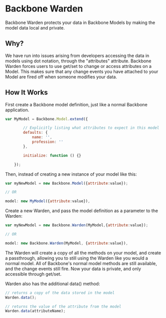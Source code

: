 # Backbone Warden
Backbone Warden protects your data in Backbone Models by making the model data local and private.

## Why?
We have run into issues arising from developers accessing the data in models using dot notation, through the "attributes" attribute. Backbone Warden forces users to use get/set to change or access attributes on a Model. This makes sure that any change events you have attached to your Model are fired off when someone modifies your data.

## How It Works
First create a Backbone model definition, just like a normal Backbone application.

```javascript
var MyModel = Backbone.Model.extend({

		// Explicitly listing what attributes to expect in this model
		defaults: {
			name: '',
			profession: ''
		},

		initialize: function () {}

	});
```

Then, instead of creating a new instance of your model like this:

```javascript
var myNewModel = new Backbone.Model({attribute:value});

// OR

model: new MyModel({attribute:value}),
```

Create a new Warden, and pass the model definition as a parameter to the Warden:

```javascript
var myNewModel = new Backbone.Warden(MyModel,{attribute:value});

// OR

model: new Backbone.Warden(MyModel, {attribute:value}),
```

The Warden will create a copy of all the methods on your model, and create a passthrough, allowing you to still using the Warden like you would a normal model. All of Backbone's normal model methods are still available, and the change events still fire. Now your data is private, and only accessible through get/set.

Warden also has the additional data() method:

```javascript
// returns a copy of the data stored in the model
Warden.data();

// returns the value of the attribute from the model
Warden.data(attributeName);
```
